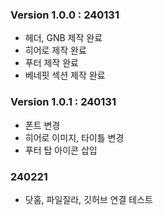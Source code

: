 ### Version 1.0.0 : 240131

- 헤더, GNB 제작 완료
- 히어로 제작 완료
- 푸터 제작 완료
- 베네핏 섹션 제작 완료

### Version 1.0.1 : 240131

- 폰트 변경
- 히어로 이미지, 타이틀 변경
- 푸터 탑 아이콘 삽입

### 240221

- 닷홈, 파일질라, 깃허브 연결 테스트
